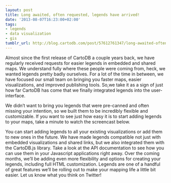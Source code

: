 ```yaml
---
layout: post
title: Long awaited, often requested, legends have arrived!
date: '2013-08-07T16:23:00+02:00'
tags:
- legends
- data visualization
- gis
tumblr_url: http://blog.cartodb.com/post/57612761347/long-awaited-often-requested-legends-have-arrived
---
```

Almost since the first release of CartoDB a couple years back, we have regularly received requests for easier legends in embedded and shared maps. We understand fully where these people were coming from, heck, we wanted legends pretty badly ourselves. For a lot of the time in between, we have focused our small team on bringing you faster maps, easier visualizations, and improved publishing tools. So,we take it as a sign of just how far CartoDB has come that we finally integrated legends into the user-interface.

We didn’t want to bring you legends that were pre-canned and often missing your intention, so we built them to be incredibly flexible and customizable. If you want to see just how easy it is to start adding legends to your maps, take a minute to watch the screencast below.

You can start adding legends to all your existing visualizations or add them to new ones in the future. We have made legends compatible not just with embedded visualizations and shared links, but we also integrated them with the CartoDB.js library. Take a look at the API documentation to see how you can use them in your Javascript applications right away. Over the coming months, we’ll be adding even more flexibility and options for creating your legends, including full HTML customization.
Legends are one of a handful of great features we’ll be rolling out to make your mapping life a little bit easier. Let us know what you think on Twitter!
